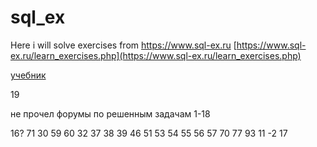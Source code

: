 # sql_ex
Here i will solve exercises from https://www.sql-ex.ru
[https://www.sql-ex.ru/learn_exercises.php](https://www.sql-ex.ru/learn_exercises.php)

[учебник](http://www.sql-tutorial.ru/ru/book_appendix_2_task_list.html)

19

не прочел форумы по решенным задачам 1-18

16?
71
30
59
60
32
37
38
39
46
51
53
54
55
56
57
70
77
93
11
-2
17

